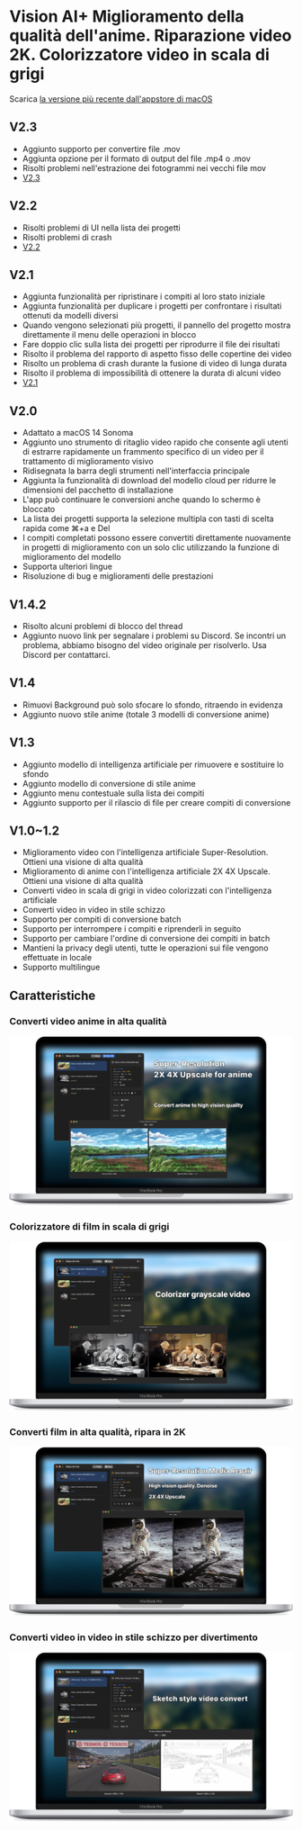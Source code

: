 # Vision AI+ Miglioramento della qualità dell'anime. Riparazione video 2K. Colorizzatore video in scala di grigi

Scarica [la versione più recente dall'appstore di macOS](https://apps.apple.com/us/app/id6445976076)

V2.3
---
- Aggiunto supporto per convertire file .mov
- Aggiunta opzione per il formato di output del file .mp4 o .mov
- Risolti problemi nell'estrazione dei fotogrammi nei vecchi file mov
- [V2.3](https://download.marksdo.com/apps/VisionAI/V2.3/VisionAI.dmg)

V2.2
---
- Risolti problemi di UI nella lista dei progetti
- Risolti problemi di crash
- [V2.2](https://download.marksdo.com/apps/VisionAI/V2.2/VisionAI.dmg)

V2.1
---
- Aggiunta funzionalità per ripristinare i compiti al loro stato iniziale
- Aggiunta funzionalità per duplicare i progetti per confrontare i risultati ottenuti da modelli diversi
- Quando vengono selezionati più progetti, il pannello del progetto mostra direttamente il menu delle operazioni in blocco
- Fare doppio clic sulla lista dei progetti per riprodurre il file dei risultati
- Risolto il problema del rapporto di aspetto fisso delle copertine dei video
- Risolto un problema di crash durante la fusione di video di lunga durata
- Risolto il problema di impossibilità di ottenere la durata di alcuni video
- [V2.1](https://download.marksdo.com/apps/VisionAI/V2.1/VisionAI.zip)

V2.0
---
- Adattato a macOS 14 Sonoma
- Aggiunto uno strumento di ritaglio video rapido che consente agli utenti di estrarre rapidamente un frammento specifico di un video per il trattamento di miglioramento visivo
- Ridisegnata la barra degli strumenti nell'interfaccia principale
- Aggiunta la funzionalità di download del modello cloud per ridurre le dimensioni del pacchetto di installazione
- L'app può continuare le conversioni anche quando lo schermo è bloccato
- La lista dei progetti supporta la selezione multipla con tasti di scelta rapida come ⌘+a e Del
- I compiti completati possono essere convertiti direttamente nuovamente in progetti di miglioramento con un solo clic utilizzando la funzione di miglioramento del modello
- Supporta ulteriori lingue
- Risoluzione di bug e miglioramenti delle prestazioni

V1.4.2
---
- Risolto alcuni problemi di blocco del thread
- Aggiunto nuovo link per segnalare i problemi su Discord. Se incontri un problema, abbiamo bisogno del video originale per risolverlo. Usa Discord per contattarci.

V1.4
---
- Rimuovi Background può solo sfocare lo sfondo, ritraendo in evidenza
- Aggiunto nuovo stile anime (totale 3 modelli di conversione anime)

V1.3
---
- Aggiunto modello di intelligenza artificiale per rimuovere e sostituire lo sfondo
- Aggiunto modello di conversione di stile anime
- Aggiunto menu contestuale sulla lista dei compiti
- Aggiunto supporto per il rilascio di file per creare compiti di conversione

V1.0~1.2
---
- Miglioramento video con l'intelligenza artificiale Super-Resolution. Ottieni una visione di alta qualità
- Miglioramento di anime con l'intelligenza artificiale 2X 4X Upscale. Ottieni una visione di alta qualità
- Converti video in scala di grigi in video colorizzati con l'intelligenza artificiale
- Converti video in video in stile schizzo
- Supporto per compiti di conversione batch
- Supporto per interrompere i compiti e riprenderli in seguito
- Supporto per cambiare l'ordine di conversione dei compiti in batch
- Mantieni la privacy degli utenti, tutte le operazioni sui file vengono effettuate in locale
- Supporto multilingue

## Caratteristiche

### Converti video anime in alta qualità
![convert-anime-high-quality](imgs/Web-Preview-1.png)


### Colorizzatore di film in scala di grigi
![colorizer-grayscale-movie](imgs/Web-Preview-2.png)


### Converti film in alta qualità, ripara in 2K
![convert-movie-to-high-quality](imgs/Web-Preview-3.png)


### Converti video in video in stile schizzo per divertimento
![Convert-video-to-sketch-style-video-for-fun](imgs/Web-Preview-4.png)